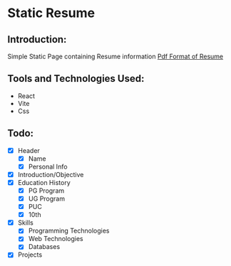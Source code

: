 # Static Resume

## Introduction:

Simple Static Page containing Resume information
[Pdf Format of Resume](https://drive.google.com/file/d/11_eqT_XApCBIQ0rw-UTZGo4vpBMXzybx/view?usp=share_link)

## Tools and Technologies Used:

- React
- Vite
- Css

## Todo:

- [x] Header
  - [x] Name
  - [x] Personal Info
- [x] Introduction/Objective
- [x] Education History
  - [x] PG Program
  - [x] UG Program
  - [x] PUC
  - [x] 10th
- [x] Skills
  - [x] Programming Technologies
  - [x] Web Technologies
  - [x] Databases
- [x] Projects
